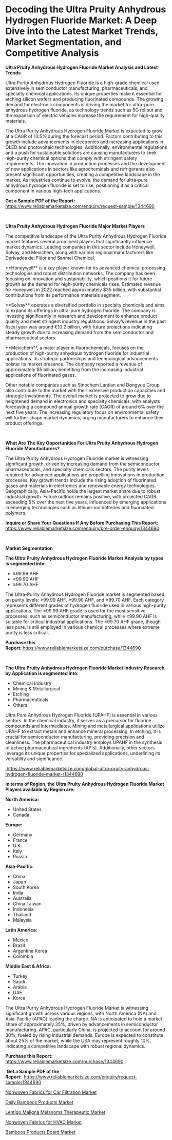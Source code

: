 <p><h1>Decoding the Ultra Pruity Anhydrous Hydrogen Fluoride Market: A Deep Dive into the Latest Market Trends, Market Segmentation, and Competitive Analysis</h1></p><p><strong>Ultra Pruity Anhydrous Hydrogen Fluoride Market Analysis and Latest Trends</strong></p>
<p><p>Ultra Purity Anhydrous Hydrogen Fluoride is a high-grade chemical used extensively in semiconductor manufacturing, pharmaceuticals, and specialty chemical applications. Its unique properties make it essential for etching silicon wafers and producing fluorinated compounds. The growing demand for electronic components is driving the market for ultra-pure anhydrous hydrogen fluoride, as technology trends such as 5G rollout and the expansion of electric vehicles increase the requirement for high-quality materials.</p><p>The Ultra Purity Anhydrous Hydrogen Fluoride Market is expected to grow at a CAGR of 13.5% during the forecast period. Factors contributing to this growth include advancements in electronics and increasing applications in OLED and photovoltaic technologies. Additionally, environmental regulations and a push for sustainable solutions are causing manufacturers to seek high-purity chemical options that comply with stringent safety requirements. The innovation in production processes and the development of new applications in sectors like agrochemicals and refrigerants also present significant opportunities, creating a competitive landscape in the market. As industries continue to evolve, the demand for ultra-pure anhydrous hydrogen fluoride is set to rise, positioning it as a critical component in various high-tech applications.</p></p>
<p><strong>Get a Sample PDF of the Report:&nbsp;</strong> <a href="https://www.reliablemarketsize.com/enquiry/request-sample/1344690?utm_campaign=1845&utm_medium=2&utm_source=Github&utm_content=ia&utm_term=24032025&utm_id=ultra-pruity-anhydrous-hydrogen-fluoride">https://www.reliablemarketsize.com/enquiry/request-sample/1344690</a></p>
<p>&nbsp;</p>
<p><strong>Ultra Pruity Anhydrous Hydrogen Fluoride Major Market Players</strong></p>
<p><p>The competitive landscape of the Ultra Purity Anhydrous Hydrogen Fluoride market features several prominent players that significantly influence market dynamics. Leading companies in this sector include Honeywell, Solvay, and Mexichem, along with various regional manufacturers like Derivados del Flúor and Sanmei Chemical.</p><p>**Honeywell** is a key player known for its advanced chemical processing technologies and robust distribution networks. The company has been focusing on innovation and sustainability, which positions it for future growth as the demand for high-purity chemicals rises. Estimated revenue for Honeywell in 2022 reached approximately $35 billion, with substantial contributions from its performance materials segment.</p><p>**Solvay** operates a diversified portfolio in specialty chemicals and aims to expand its offerings in ultra-pure hydrogen fluoride. The company is investing significantly in research and development to enhance product quality and meet stringent industry regulations. Solvay’s revenue in the past fiscal year was around €10.2 billion, with future projections indicating steady growth due to increasing demand from the semiconductor and pharmaceutical sectors.</p><p>**Mexichem**, a major player in fluorochemicals, focuses on the production of high-purity anhydrous hydrogen fluoride for industrial applications. Its strategic partnerships and technological advancements bolster its market presence. The company reported a revenue of approximately $5 billion, benefiting from the increasing industrial applications of fluorinated gases.</p><p>Other notable companies such as Sinochem Lantian and Dongyue Group also contribute to the market with their extensive production capacities and strategic investments. The overall market is projected to grow due to heightened demand in electronics and specialty chemicals, with analysts forecasting a compound annual growth rate (CAGR) of around 6% over the next five years. The increasing regulatory focus on environmental safety will further shape market dynamics, urging manufacturers to enhance their product offerings.</p></p>
<p>&nbsp;</p>
<p><strong>What Are The Key Opportunities For Ultra Pruity Anhydrous Hydrogen Fluoride Manufacturers?</strong></p>
<p><p>The Ultra Purity Anhydrous Hydrogen Fluoride market is witnessing significant growth, driven by increasing demand from the semiconductor, pharmaceuticals, and specialty chemicals sectors. The purity levels required for advanced applications are propelling innovations in production processes. Key growth trends include the rising adoption of fluorinated gases and materials in electronics and renewable energy technologies. Geographically, Asia-Pacific holds the largest market share due to robust industrial growth. Future outlook remains positive, with projected CAGR exceeding 5% over the next five years, influenced by emerging applications in emerging technologies such as lithium-ion batteries and fluorinated polymers.</p></p>
<p><strong>Inquire or Share Your Questions If Any Before Purchasing This Report:</strong> <a href="https://www.reliablemarketsize.com/enquiry/pre-order-enquiry/1344690?utm_campaign=1845&utm_medium=2&utm_source=Github&utm_content=ia&utm_term=24032025&utm_id=ultra-pruity-anhydrous-hydrogen-fluoride">https://www.reliablemarketsize.com/enquiry/pre-order-enquiry/1344690</a></p>
<p>&nbsp;</p>
<p><strong>Market Segmentation</strong></p>
<p><strong>The Ultra Pruity Anhydrous Hydrogen Fluoride Market Analysis by types is segmented into:</strong></p>
<p><ul><li>≥99.99 AHF</li><li>≥99.90 AHF</li><li>≥99.70 AHF</li></ul></p>
<p><p>The Ultra-Purity Anhydrous Hydrogen Fluoride market is segmented based on purity levels: ≥99.99 AHF, ≥99.90 AHF, and ≥99.70 AHF. Each category represents different grades of hydrogen fluoride used in various high-purity applications. The ≥99.99 AHF grade is used for the most sensitive processes, such as semiconductor manufacturing, while ≥99.90 AHF is suitable for critical industrial applications. The ≥99.70 AHF grade, though less pure, is still employed in various chemical processes where extreme purity is less critical.</p></p>
<p><strong>Purchase this Report:&nbsp;</strong><a href="https://www.reliablemarketsize.com/purchase/1344690?utm_campaign=1845&utm_medium=2&utm_source=Github&utm_content=ia&utm_term=24032025&utm_id=ultra-pruity-anhydrous-hydrogen-fluoride">https://www.reliablemarketsize.com/purchase/1344690</a></p>
<p>&nbsp;</p>
<p><strong>The Ultra Pruity Anhydrous Hydrogen Fluoride Market Industry Research by Application is segmented into:</strong></p>
<p><ul><li>Chemical Industry</li><li>Mining & Metallurgical</li><li>Etching</li><li>Pharmaceuticals</li><li>Others</li></ul></p>
<p><p>Ultra Pure Anhydrous Hydrogen Fluoride (UPAHF) is essential in various sectors. In the chemical industry, it serves as a precursor for fluorine compounds and intermediates. Mining and metallurgical applications utilize UPAHF to extract metals and enhance mineral processing. In etching, it is crucial for semiconductor manufacturing, providing precision and cleanliness. The pharmaceutical industry employs UPAHF in the synthesis of active pharmaceutical ingredients (APIs). Additionally, other sectors leverage its unique properties for specialized applications, underlining its versatility and significance.</p></p>
<p><a href="https://www.reliablemarketsize.com/global-ultra-pruity-anhydrous-hydrogen-fluoride-market-r1344690?utm_campaign=1845&utm_medium=2&utm_source=Github&utm_content=ia&utm_term=24032025&utm_id=ultra-pruity-anhydrous-hydrogen-fluoride">&nbsp;https://www.reliablemarketsize.com/global-ultra-pruity-anhydrous-hydrogen-fluoride-market-r1344690</a></p>
<p><strong>In terms of Region, the Ultra Pruity Anhydrous Hydrogen Fluoride Market Players available by Region are:</strong></p>
<p>
    <p> <strong> North America: </strong>
        <ul>
            <li>United States</li>
            <li>Canada</li>
        </ul>
        </p> 
    <p> <strong> Europe: </strong>
        <ul>
            <li>Germany</li>
            <li>France</li>
            <li>U.K.</li>
            <li>Italy</li>
            <li>Russia</li>
        </ul>
        </p> 
    <p> <strong> Asia-Pacific: </strong>
        <ul>
            <li>China</li>
            <li>Japan</li>
            <li>South Korea</li>
            <li>India</li>
            <li>Australia</li>
            <li>China Taiwan</li>
            <li>Indonesia</li>
            <li>Thailand</li>
            <li>Malaysia</li>
        </ul>
        </p> 
    <p> <strong> Latin America: </strong>
        <ul>
            <li>Mexico</li>
            <li>Brazil</li>
            <li>Argentina Korea</li>
            <li>Colombia</li>
        </ul>
        </p> 
    <p> <strong> Middle East & Africa: </strong>
        <ul>
            <li>Turkey</li>
            <li>Saudi</li>
            <li>Arabia</li>
            <li>UAE</li>
            <li>Korea</li>
        </ul>
    </p>
    </p>
<p><p>The Ultra Purity Anhydrous Hydrogen Fluoride Market is witnessing significant growth across various regions, with North America (NA) and Asia-Pacific (APAC) leading the charge. NA is anticipated to hold a market share of approximately 35%, driven by advancements in semiconductor manufacturing. APAC, particularly China, is projected to account for around 30%, fueled by rising industrial demands. Europe is expected to constitute about 25% of the market, while the USA may represent roughly 10%, indicating a competitive landscape with robust regional dynamics.</p></p>
<p><strong>Purchase this Report: </strong><a href="https://www.reliablemarketsize.com/purchase/1344690?utm_campaign=1845&utm_medium=2&utm_source=Github&utm_content=ia&utm_term=24032025&utm_id=ultra-pruity-anhydrous-hydrogen-fluoride">https://www.reliablemarketsize.com/purchase/1344690</a></p>
<p>&nbsp;<strong>Get a Sample PDF of the Report:&nbsp;&nbsp;</strong><a href="https://www.reliablemarketsize.com/enquiry/request-sample/1344690?utm_campaign=1845&utm_medium=2&utm_source=Github&utm_content=ia&utm_term=24032025&utm_id=ultra-pruity-anhydrous-hydrogen-fluoride">https://www.reliablemarketsize.com/enquiry/request-sample/1344690</a></p>
<p><strong></strong></p>
<p><p><a href="https://github.com/suebabuhai/Market-Research-Report-List-1/blob/main/nonwoven-fabrics-for-car-filtration-market.md?utm_campaign=1845&utm_medium=2&utm_source=Github&utm_content=ia&utm_term=24032025&utm_id=ultra-pruity-anhydrous-hydrogen-fluoride">Nonwoven Fabrics for Car Filtration Market</a></p><p><a href="https://github.com/dagnewopus/Market-Research-Report-List-1/blob/main/daily-bamboos-products-market.md?utm_campaign=1845&utm_medium=2&utm_source=Github&utm_content=ia&utm_term=24032025&utm_id=ultra-pruity-anhydrous-hydrogen-fluoride">Daily Bamboos Products Market</a></p><p><a href="https://github.com/naanaafranxu/Market-Research-Report-List-1/blob/main/lentigo-maligna-melanoma-therapeutic-market.md?utm_campaign=1845&utm_medium=2&utm_source=Github&utm_content=ia&utm_term=24032025&utm_id=ultra-pruity-anhydrous-hydrogen-fluoride">Lentigo Maligna Melanoma Therapeutic Market</a></p><p><a href="https://github.com/nyanikumchu/Market-Research-Report-List-1/blob/main/nonwoven-fabrics-for-hvac-market.md?utm_campaign=1845&utm_medium=2&utm_source=Github&utm_content=ia&utm_term=24032025&utm_id=ultra-pruity-anhydrous-hydrogen-fluoride">Nonwoven Fabrics for HVAC Market</a></p><p><a href="https://github.com/papnider/Market-Research-Report-List-1/blob/main/bamboos-products-board-market.md?utm_campaign=1845&utm_medium=2&utm_source=Github&utm_content=ia&utm_term=24032025&utm_id=ultra-pruity-anhydrous-hydrogen-fluoride">Bamboos Products Board Market</a></p></p>